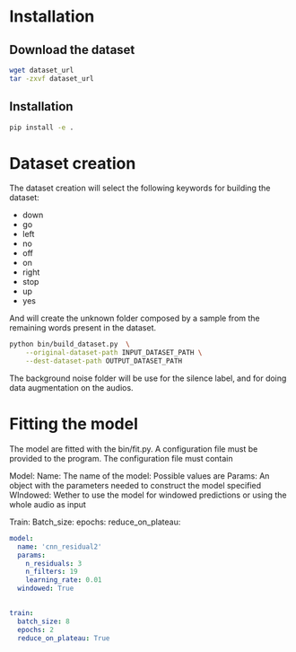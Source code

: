 # Installation


## Download the dataset
```bash
wget dataset_url
tar -zxvf dataset_url
```

## Installation

```bash
pip install -e .
```

# Dataset creation
The dataset creation will select the following keywords for building the dataset:

* down
* go
* left
* no
* off
* on
* right
* stop 
* up 
* yes

And will create the unknown folder composed by a sample from the remaining words present in the dataset.

```bash
python bin/build_dataset.py  \
    --original-dataset-path INPUT_DATASET_PATH \
    --dest-dataset-path OUTPUT_DATASET_PATH
```    


The background noise folder will be use for the silence label, and for doing data augmentation on the audios.

# Fitting the model
The model are fitted with the bin/fit.py. A configuration file must be provided to the program. The configuration file must 
contain

Model:
    Name: The name of the model: Possible values are
    Params: An object with the parameters needed to construct the model specified
    WIndowed: Wether to use the model for windowed predictions or using the whole audio as input

Train:
    Batch_size:
    epochs:
    reduce_on_plateau: 

```yaml
model:
  name: 'cnn_residual2'
  params:
    n_residuals: 3
    n_filters: 19
    learning_rate: 0.01
  windowed: True
    

train:
  batch_size: 8
  epochs: 2
  reduce_on_plateau: True
```
